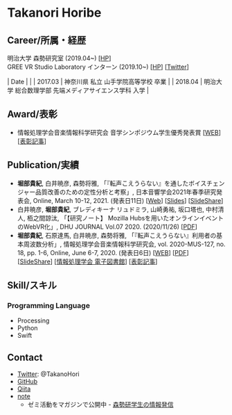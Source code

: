 # Takanori Horibe

## Career/所属・経歴  
明治大学 森勢研究室 (2019.04~) [[HP](http://www.isc.meiji.ac.jp/~mmorise/lab/)]  
GREE VR Studio Laboratory インターン (2019.10~) [[HP](https://vr.gree.net/)] [[Twitter](https://twitter.com/VRStudioLab)]  

| Date | |
| 2017.03 | 神奈川県 私立 山手学院高等学校 卒業 |
| 2018.04 | 明治大学 総合数理学部 先端メディアサイエンス学科 入学 |

## Award/表彰
* 情報処理学会音楽情報科学研究会 音学シンポジウム学生優秀発表賞 [[WEB](http://www.sigmus.jp/?page_id=4626)] [[表彰記事](http://www.fms-meiji.jp/archives/1399)]

## Publication/実績  
* **堀部貴紀**, 白井暁彦, 森勢将雅, 「『転声こえうらない』を通したボイスチェンジャー品質改善のための定性分析と考察」, 日本音響学会2021年春季研究発表会, Online, March 10-12, 2021. (発表日11日) [[Web](https://www.mtg.acoustics.jp/poster.html#2-2P-9)] [[Slides](https://vr.gree.net/wp-content/uploads/2021/04/ASJ2021S-Slides-20210311.pdf)] [[SlideShare](https://www.slideshare.net/vrstudiolab/ss-245769023)]   
* 白井暁彦, **堀部貴紀**, ブレディキーナ リュドミラ, 山崎勇祐, 坂口塔也, 中村清人, 栢之間諒汰, 「【研究ノート】 Mozilla Hubsを用いたオンラインイベントのWebVR化」, DHU JOURNAL Vol.07 2020. (2020/11/26) [[PDF](https://msl.dhw.ac.jp/wp-content/uploads/2020/11/DHUJOURNAL2020_P045.pdf)]
* **堀部貴紀**, 石原達馬, 白井暁彦, 森勢将雅, 「『転声こえうらない』利用者の基本周波数分析」, 情報処理学会音楽情報科学研究会, vol. 2020-MUS-127, no. 18, pp. 1-6, Online, June 6-7, 2020. (発表日6日) [[WEB](http://www.sigmus.jp/?page_id=4626)] [[PDF](http://www.isc.meiji.ac.jp/~mmorise/lab/publication/paper/IPSJ-MUS20127018.pdf)] [[SlideShare](https://www.slideshare.net/vrstudiolab/full-version-236360511)] [[情報処理学会 電子図書館](https://ipsj.ixsq.nii.ac.jp/ej/?action=pages_view_main&active_action=repository_view_main_item_detail&item_id=204756&item_no=1&page_id=13&block_id=8)] [[表彰記事](http://www.fms-meiji.jp/archives/1399)]

## Skill/スキル
### Programming Language
* Processing
* Python
* Swift

## Contact
* [Twitter](https://twitter.com/TakanoHori): @TakanoHori
* [GitHub](https://github.com/TakanoHori)
* [Qiita](https://qiita.com/TakanoHori)
* [note](https://note.com/takanohori)
    * ゼミ活動をマガジンで公開中 - [森勢研学生の情報発信](https://note.com/fms_moriselab/m/m4dc0e15c37cf)